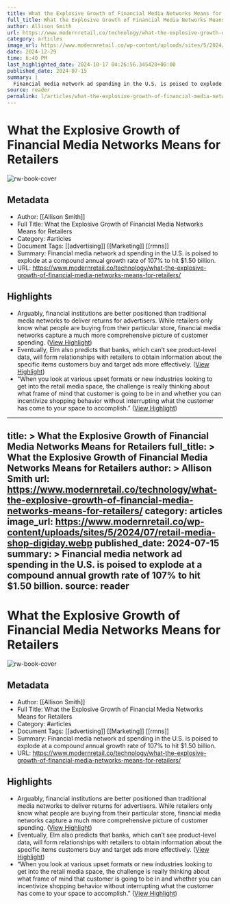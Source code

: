 ```yaml
---
title: What the Explosive Growth of Financial Media Networks Means for Retailers
full_title: What the Explosive Growth of Financial Media Networks Means for Retailers
author: Allison Smith
url: https://www.modernretail.co/technology/what-the-explosive-growth-of-financial-media-networks-means-for-retailers/
category: articles
image_url: https://www.modernretail.co/wp-content/uploads/sites/5/2024/07/retail-media-shop-digiday.webp
date: 2024-12-29
time: 6:40 PM
last_highlighted_date: 2024-10-17 04:26:56.345420+00:00
published_date: 2024-07-15
summary: |
  Financial media network ad spending in the U.S. is poised to explode at a compound annual growth rate of 107% to hit $1.50 billion.
source: reader
permalink: l/articles/what-the-explosive-growth-of-financial-media-networks-means-for-retailers
---
```

# What the Explosive Growth of Financial Media Networks Means for Retailers

![rw-book-cover](https://www.modernretail.co/wp-content/uploads/sites/5/2024/07/retail-media-shop-digiday.webp)

## Metadata
- Author: [[Allison Smith]]
- Full Title: What the Explosive Growth of Financial Media Networks Means for Retailers
- Category: #articles
- Document Tags: [[advertising]] [[Marketing]] [[rmns]] 
- Summary: Financial media network ad spending in the U.S. is poised to explode at a compound annual growth rate of 107% to hit $1.50 billion.
- URL: https://www.modernretail.co/technology/what-the-explosive-growth-of-financial-media-networks-means-for-retailers/

## Highlights
- Arguably, financial institutions are better positioned than traditional media networks to deliver returns for advertisers. While retailers only know what people are buying from their particular store, financial media networks capture a much more comprehensive picture of customer spending. ([View Highlight](https://read.readwise.io/read/01jacbjdrvnnv4xhxrr6yj2hax))
- Eventually, Elm also predicts that banks, which can’t see product-level data, will form relationships with retailers to obtain information about the specific items customers buy and target ads more effectively. ([View Highlight](https://read.readwise.io/read/01jacbksmpxcrapwvf96fwavw5))
- “When you look at various upset formats or new industries looking to get into the retail media space, the challenge is really thinking about what frame of mind that customer is going to be in and whether you can incentivize shopping behavior without interrupting what the customer has come to your space to accomplish.” ([View Highlight](https://read.readwise.io/read/01jacbn3bbrpj0942zzbmvcvgj))


---
title: >
  What the Explosive Growth of Financial Media Networks Means for Retailers
full_title: >
  What the Explosive Growth of Financial Media Networks Means for Retailers
author: >
  Allison Smith
url: https://www.modernretail.co/technology/what-the-explosive-growth-of-financial-media-networks-means-for-retailers/
category: articles
image_url: https://www.modernretail.co/wp-content/uploads/sites/5/2024/07/retail-media-shop-digiday.webp
published_date: 2024-07-15
summary: >
  Financial media network ad spending in the U.S. is poised to explode at a compound annual growth rate of 107% to hit $1.50 billion.
source: reader
---
# What the Explosive Growth of Financial Media Networks Means for Retailers

![rw-book-cover](https://www.modernretail.co/wp-content/uploads/sites/5/2024/07/retail-media-shop-digiday.webp)

## Metadata
- Author: [[Allison Smith]]
- Full Title: What the Explosive Growth of Financial Media Networks Means for Retailers
- Category: #articles
- Document Tags: [[advertising]] [[Marketing]] [[rmns]] 
- Summary: Financial media network ad spending in the U.S. is poised to explode at a compound annual growth rate of 107% to hit $1.50 billion.
- URL: https://www.modernretail.co/technology/what-the-explosive-growth-of-financial-media-networks-means-for-retailers/

## Highlights
- Arguably, financial institutions are better positioned than traditional media networks to deliver returns for advertisers. While retailers only know what people are buying from their particular store, financial media networks capture a much more comprehensive picture of customer spending. ([View Highlight](https://read.readwise.io/read/01jacbjdrvnnv4xhxrr6yj2hax))
- Eventually, Elm also predicts that banks, which can’t see product-level data, will form relationships with retailers to obtain information about the specific items customers buy and target ads more effectively. ([View Highlight](https://read.readwise.io/read/01jacbksmpxcrapwvf96fwavw5))
- “When you look at various upset formats or new industries looking to get into the retail media space, the challenge is really thinking about what frame of mind that customer is going to be in and whether you can incentivize shopping behavior without interrupting what the customer has come to your space to accomplish.” ([View Highlight](https://read.readwise.io/read/01jacbn3bbrpj0942zzbmvcvgj))


